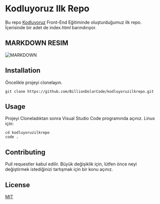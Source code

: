 # Kodluyoruz Ilk Repo

Bu repo [Kodluyoruz](www.kodluyoruz.com) Front-End Eğitiminde oluşturduğumuz ilk repo. İçerisinde bir adet de index.html barındırıyor.

## MARKDOWN RESIM

![MARKDOWN](https://en.wikipedia.org/wiki/Markdown#/media/File:Markdown-mark.svg)

## Installation

Öncelikle projeyi clonelayın.

`
git clone https://github.com/BillionDolarCode/kodluyoruzilkrepo.git
`

## Usage

Projeyi Cloneladıktan sonra Visual Studio Code programında açınız.
Linux için:

```Linux
cd kodluyoruzilkrepo
code .
```

## Contributing

Pull requestler kabul edilir. Büyük değişiklik için, lütfen önce neyi değiştirmek istediğinizi tartışmak için bir konu açınız.

## License

[MIT](https://choosealicense.com/licenses/mit/)
